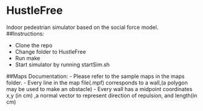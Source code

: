 # HustleFree 
Indoor pedestrian simulator based on the social force model.  
##Instructions:  
- Clone the repo  
- Change folder to HustleFree  
- Run make  
- Start simulator by running startSim.sh  

##Maps Documentation:
        - Please refer to the sample maps in the maps folder.
        - Every line in the map file(.mpf) corresponds to a wall,(a polygon may be used to make an obstacle)
        - Every wall has a midpoint coordinates x,y (in cm) ,a normal vector to represent direction of repulsion, and length(in cm)
